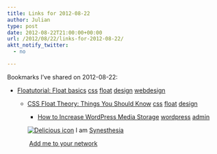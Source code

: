 ```yaml
---
title: Links for 2012-08-22
author: Julian
type: post
date: 2012-08-22T21:00:00+00:00
url: /2012/08/22/links-for-2012-08-22/
aktt_notify_twitter:
  - no

---
```

Bookmarks I&#8217;ve shared on 2012-08-22:

  * [Floatutorial: Float basics][1] 
    [css][2] [float][3] [design][4] [webdesign][5] </li> 
    
      * [CSS Float Theory: Things You Should Know][6] 
        [css][2] [float][3] [design][4] </li> 
        
          * [How to Increase WordPress Media Storage][7] 
            [wordpress][8] [admin][9] </li> </ul> 
            
            <p class="deliciouslink">
              <a href="http://del.icio.us/synesthesia" title="See all my bookmarks on del.icio.us"><img src="https://www.synesthesia.co.uk/images/deliciousicon.jpg" alt="Delicious icon" /></a>&nbsp;I am <a href="http://del.icio.us/synesthesia" title="See all my bookmarks on del.icio.us">Synesthesia</a>
            </p>
            
            <p class="deliciouslink">
              <a href="http://del.icio.us/network?add=synesthesia" title="Add me to your del.icio.us network"><img src="https://www.synesthesia.co.uk/images/add.gif" alt="" /></a>&nbsp;<a href="http://del.icio.us/network?add=synesthesia" title="Add me to your del.icio.us network">Add me to your network</a>
            </p>

 [1]: http://css.maxdesign.com.au/floatutorial/introduction.htm
 [2]: http://www.delicious.com/synesthesia/css
 [3]: http://www.delicious.com/synesthesia/float
 [4]: http://www.delicious.com/synesthesia/design
 [5]: http://www.delicious.com/synesthesia/webdesign
 [6]: http://coding.smashingmagazine.com/2007/05/01/css-float-theory-things-you-should-know/
 [7]: http://www.ehow.com/how_8415279_increase-wordpress-media-storage.html
 [8]: http://www.delicious.com/synesthesia/wordpress
 [9]: http://www.delicious.com/synesthesia/admin